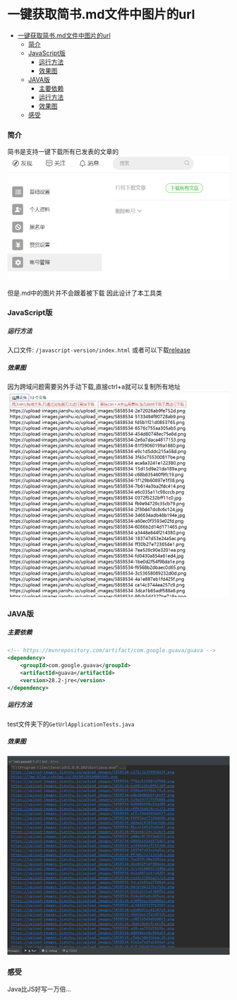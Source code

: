 # 一键获取简书.md文件中图片的url

* [一键获取简书.md文件中图片的url](#一键获取简书md文件中图片的url)
    * [简介](#简介)
    * [JavaScript版](#javascript版)
        * [运行方法](#运行方法)
        * [效果图](#效果图)
    * [JAVA版](#java版)
        * [主要依赖](#主要依赖)
        * [运行方法](#运行方法-1)
        * [效果图](#效果图-1)
    * [感受](#感受)


### 简介
简书是支持一键下载所有已发表的文章的
![示意图](https://raw.githubusercontent.com/yukiloh/my-image-repo/master/%E6%89%B9%E6%B3%A8%202020-04-20%20123243.png)

但是.md中的图片并不会跟着被下载
因此设计了本工具类


### JavaScript版
##### 运行方法
入口文件: ```/javascript-version/index.html```
或者可以下载[release](https://github.com/yukiloh/get-jianshu-md-file-picutre/releases)


##### 效果图
因为跨域问题需要另外手动下载,直接ctrl+a就可以复制所有地址
![示意图](https://raw.githubusercontent.com/yukiloh/my-image-repo/master/f8e2e0cf-450f-4264-9e41-315690dc8c16.png)


### JAVA版

##### 主要依赖
```xml
<!-- https://mvnrepository.com/artifact/com.google.guava/guava -->
<dependency>
    <groupId>com.google.guava</groupId>
    <artifactId>guava</artifactId>
    <version>28.2-jre</version>
</dependency>
```

##### 运行方法
test文件夹下的```GetUrlApplicationTests.java```

##### 效果图
![示意图](https://raw.githubusercontent.com/yukiloh/my-image-repo/master/%E6%89%B9%E6%B3%A8%202020-04-20%20124228.png)



### 感受
Java比JS好写一万倍...
